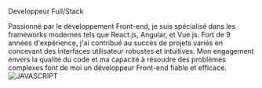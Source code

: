 Developpeur Full/Stack 

Passionné par le développement Front-end, je suis spécialisé dans les frameworks modernes tels que React.js, Angular, et Vue.js. Fort de 9 années d'expérience, j'ai contribué au succès de projets variés en concevant des interfaces utilisateur robustes et intuitives. Mon engagement envers la qualité du code et ma capacité à résoudre des problèmes complexes font de moi un développeur Front-end fiable et efficace.
![JAVASCRIPT](https://github.com/Richard95360/Richard95360/assets/20089119/ffbc47f2-1951-4e48-8e5b-74489cc80439)

